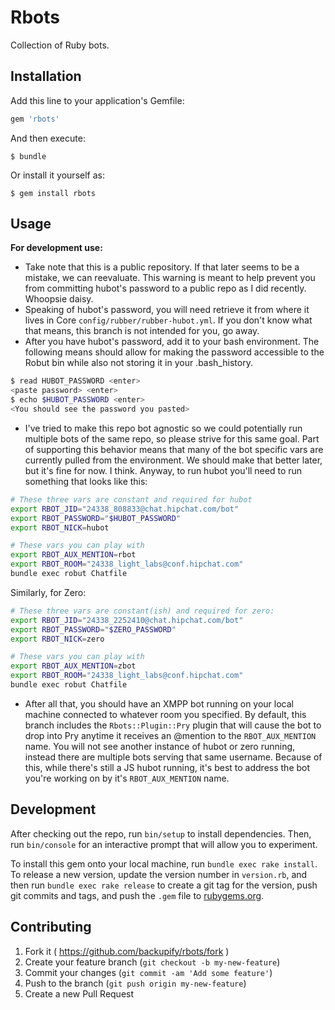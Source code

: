 # Rbots
Collection of Ruby bots.

## Installation

Add this line to your application's Gemfile:

```ruby
gem 'rbots'
```

And then execute:

    $ bundle

Or install it yourself as:

    $ gem install rbots

## Usage

**For development use:**

- Take note that this is a public repository. If that later seems to be a
mistake, we can reevaluate. This warning is meant to help prevent you from
committing hubot's password to a public repo as I did recently. Whoopsie daisy.
- Speaking of hubot's password, you will need retrieve it from where it lives
in Core `config/rubber/rubber-hubot.yml`. If you don't know what that means,
this branch is not intended for you, go away.
- After you have hubot's password, add it to your bash environment. The
following means should allow for making the password accessible to the Robut bin
while also not storing it in your .bash_history.
```bash
$ read HUBOT_PASSWORD <enter>
<paste password> <enter>
$ echo $HUBOT_PASSWORD <enter>
<You should see the password you pasted>
```
- I've tried to make this repo bot agnostic so we could potentially run
multiple bots of the same repo, so please strive for this same goal. Part of
supporting this behavior means that many of the bot specific vars are currently
pulled from the environment. We should make that better later, but it's fine for
now. I think. Anyway, to run hubot you'll need to run something that looks like
this:

```bash
# These three vars are constant and required for hubot
export RBOT_JID="24338_808833@chat.hipchat.com/bot"
export RBOT_PASSWORD="$HUBOT_PASSWORD"
export RBOT_NICK=hubot

# These vars you can play with
export RBOT_AUX_MENTION=rbot
export RBOT_ROOM="24338_light_labs@conf.hipchat.com"
bundle exec robut Chatfile
```

Similarly, for Zero:

```bash
# These three vars are constant(ish) and required for zero:
export RBOT_JID="24338_2252410@chat.hipchat.com/bot"
export RBOT_PASSWORD="$ZERO_PASSWORD"
export RBOT_NICK=zero

# These vars you can play with
export RBOT_AUX_MENTION=zbot
export RBOT_ROOM="24338_light_labs@conf.hipchat.com"
bundle exec robut Chatfile
```

- After all that, you should have an XMPP bot running on your local machine
connected to whatever room you specified. By default, this branch includes the
`Rbots::Plugin::Pry` plugin that will cause the bot to drop into Pry anytime it
receives an @mention to the `RBOT_AUX_MENTION` name. You will not see another
instance of hubot or zero running, instead there are multiple bots serving that
same username. Because of this, while there's still a JS hubot running, it's
best to address the bot you're working on by it's `RBOT_AUX_MENTION` name.

## Development

After checking out the repo, run `bin/setup` to install dependencies. Then, run
`bin/console` for an interactive prompt that will allow you to experiment.

To install this gem onto your local machine, run `bundle exec rake install`. To
release a new version, update the version number in `version.rb`, and then run
`bundle exec rake release` to create a git tag for the version, push git commits
and tags, and push the `.gem` file to [rubygems.org](https://rubygems.org).

## Contributing

1. Fork it ( https://github.com/backupify/rbots/fork )
2. Create your feature branch (`git checkout -b my-new-feature`)
3. Commit your changes (`git commit -am 'Add some feature'`)
4. Push to the branch (`git push origin my-new-feature`)
5. Create a new Pull Request
